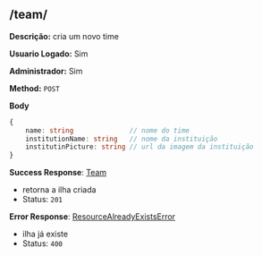 ## /team/

**Descrição:** cria um novo time

**Usuario Logado:** Sim

**Administrador:** Sim

**Method:** `POST`

**Body**

```typescript
{
    name: string              // nome do time
    institutionName: string   // nome da instituição
    institutinPicture: string // url da imagem da instituição
}
```

**Success Response**: [Team](../../../src/domain/ranking/@entities/team.ts)
- retorna a ilha criada
- Status: `201`

**Error Response**: [ResourceAlreadyExistsError](../../../../src/core/errors/resource-already-exists-error.ts)
- ilha já existe
- Status: `400`